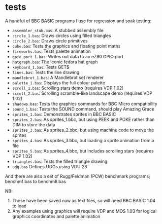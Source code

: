 # tests

A handful of BBC BASIC programs I use for regression and soak testing:

- `assembler_stub.bas`: A stubbed assembly file
- `circle_1.bas`: Draws circles using filled triangles
- `circle_2.bas`: Draws circle primitives
- `cube.bas`: Tests the graphics and floating point maths
- `fireworks.bas`: Tests palette animation
- `gpio_port_1.bas`: Writes out data to an eZ80 GPIO port
- `hatgraph.bas`: The iconic fedora hat graph
- `keyboard_1.bas`: Tests GET$
- `lines.bas`: Tests the line drawing
- `mandlebrot_1.bas`: A Mandlebrot set renderer
- `palette_1.bas`: Displays the full colour palette
- `scroll_1.bas`: Scrolling stars demo (requires VDP 1.02)
- `scroll_2.bas`: Scrolling scramble-like landscape demo (requires VDP 1.02)
- `shadows.bas`: Tests the graphics commands for BBC Micro compatibility
- `sound_1.bas`: Tests the SOUND command, should play Amazing Grace
- `sprites_1.bas`: Demonstrates sprites in BBC BASIC
- `sprites_2.bas`: As sprites_1.bbc, but using PEEK and POKE rather than DIM to store the data
- `sprites_3.bas`: As sprites_2.bbc, but using machine code to move the sprites
- `sprites_4.bas`: As sprites_3.bbc, but loading a sprite animation from a file
- `sprites_5.bas`: As sprites_4.bbc, but includes scrolling stars (requires VDP 1.02)
- `triangles.bas`: Tests the filled triangle drawing
- `udg.bas` Defines UDGs using VDU 23

And there are also a set of Rugg/Feldman (PCW) benchmark programs; benchm1.bas to benchm8.bas

NB: 
1. These have been saved now as text files, so will need BBC BASIC 1.04 to load
2. Any examples using graphics will require VDP and MOS 1.03 for logical graphics coordinates and palette animation